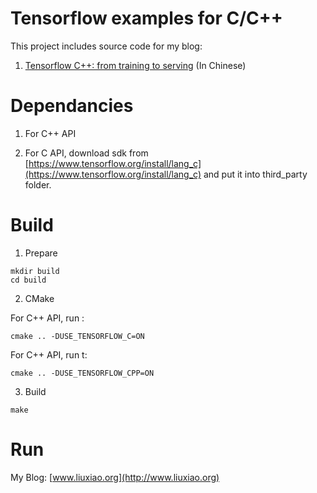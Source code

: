 
# Tensorflow examples for C/C++
This project includes source code for my blog:

1. [Tensorflow C++: from training to serving](http://www.liuxiao.org/2018/08/ubuntu-tensorflow-c-%e4%bb%8e%e8%ae%ad%e7%bb%83%e5%88%b0%e9%a2%84%e6%b5%8b1%ef%bc%9a%e7%8e%af%e5%a2%83%e6%90%ad%e5%bb%ba/) (In Chinese)

# Dependancies
1. For C++ API

2. For C API, download sdk from [https://www.tensorflow.org/install/lang_c](https://www.tensorflow.org/install/lang_c) and put it into third_party folder.
 
# Build
1. Prepare

```shell
mkdir build
cd build
```

2. CMake

For C++ API, run :
 ```shell
cmake .. -DUSE_TENSORFLOW_C=ON
```

For C++ API, run t:
 ```shell
cmake .. -DUSE_TENSORFLOW_CPP=ON
```

3. Build

 ```shell
make
```

# Run

My Blog: [www.liuxiao.org](http://www.liuxiao.org)
